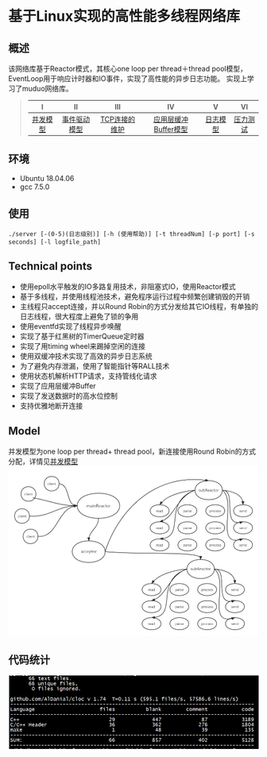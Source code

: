 # 基于Linux实现的高性能多线程网络库
## 概述   
该网络库基于Reactor模式，其核心one loop per thread＋thread pool模型，EventLoop用于响应计时器和IO事件，实现了高性能的异步日志功能。 实现上学习了muduo网络库。
> |Ⅰ|Ⅱ|Ⅲ|Ⅳ|Ⅴ|Ⅵ|
> |:--:|:--:|:--:|:--:|:--:|:--:|
> |[并发模型](./%E5%B9%B6%E5%8F%91%E6%A8%A1%E5%9E%8B.md)|[事件驱动模型](./%E4%BA%8B%E4%BB%B6%E9%A9%B1%E5%8A%A8%E6%A8%A1%E5%9E%8B.md)|[TCP连接的维护](./TCP%E8%BF%9E%E6%8E%A5%E7%9A%84%E7%BB%B4%E6%8A%A4.md)|[应用层缓冲Buffer模型](./%E5%BA%94%E7%94%A8%E5%B1%82%E7%BC%93%E5%86%B2Buffer%E6%A8%A1%E5%9E%8B.md)|[日志模型](./%E6%97%A5%E5%BF%97%E6%A8%A1%E5%9E%8B.md)|[压力测试](./%E5%8E%8B%E5%8A%9B%E6%B5%8B%E8%AF%95.md)|

## 环境   
* Ubuntu 18.04.06
* gcc 7.5.0

## 使用
    ./server [-(0-5)(日志级别)] [-h (使用帮助)] [-t threadNum] [-p port] [-s seconds] [-l logfile_path]

## Technical points
* 使用epoll水平触发的IO多路复用技术，非阻塞式IO，使用Reactor模式
* 基于多线程，并使用线程池技术，避免程序运行过程中频繁创建销毁的开销
* 主线程只accept连接，并以Round Robin的方式分发给其它IO线程，有单独的日志线程，很大程度上避免了锁的争用
* 使用eventfd实现了线程异步唤醒
* 实现了基于红黑树的TimerQueue定时器
* 实现了用timing wheel来踢掉空闲的连接
* 使用双缓冲技术实现了高效的异步日志系统
* 为了避免内存泄漏，使用了智能指针等RALL技术
* 使用状态机解析HTTP请求，支持管线化请求
* 实现了应用层缓冲Buffer
* 实现了发送数据时的高水位控制
* 支持优雅地断开连接

## Model
并发模型为one loop per thread+ thread pool，新连接使用Round Robin的方式分配，详情见[并发模型](./%E5%B9%B6%E5%8F%91%E6%A8%A1%E5%9E%8B.md)   
![并发模型](./datum//Reactor%E6%A8%A1%E5%9E%8B.png)

## 代码统计
![代码统计](./datum//%E4%BB%A3%E7%A0%81%E7%BB%9F%E8%AE%A1.png)
